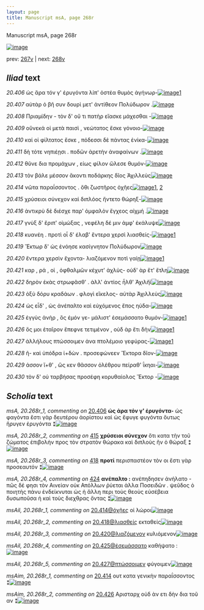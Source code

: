 ```yaml
---
layout: page
title: Manuscript msA, page 268r
---
```


Manuscript msA, page 268r

[![image](http://www.homermultitext.org/iipsrv?OBJ=IIP,1.0&FIF=/project/homer/pyramidal/deepzoom/hmt/vaimg/2017a/VA268RN_0438.tif&WID=100&CVT=JPEG)](http://www.homermultitext.org/ict2/?urn=urn:cite2:hmt:vaimg.2017a:VA268RN_0438)

prev:  [267v](../267v/) | next:  [268v](../268v/)

## *Iliad* text

*20.406* <a id="20.406"/> ὡς ἄρα τόν γ' ἐρυγόντα λίπ' ὀστέα θυμὸς ἀγήνωρ-[![image](http://www.homermultitext.org/iipsrv?OBJ=IIP,1.0&FIF=/project/homer/pyramidal/deepzoom/hmt/vaimg/2017a/VA268RN_0438.tif&RGN=0.2036,0.1855,0.4280,0.03333&WID=1000&CVT=JPEG)](http://www.homermultitext.org/ict2/?urn=urn:cite2:hmt:vaimg.2017a:VA268RN_0438@0.2036,0.1855,0.4280,0.03333)[1](#msA_20.268r_1)

*20.407* <a id="20.407"/> αὐτὰρ ὁ βῆ συν δουρὶ μετ' ἀντίθεον Πολύδωρον .[![image](http://www.homermultitext.org/iipsrv?OBJ=IIP,1.0&FIF=/project/homer/pyramidal/deepzoom/hmt/vaimg/2017a/VA268RN_0438.tif&RGN=0.1993,0.2075,0.3943,0.03223&WID=1000&CVT=JPEG)](http://www.homermultitext.org/ict2/?urn=urn:cite2:hmt:vaimg.2017a:VA268RN_0438@0.1993,0.2075,0.3943,0.03223)

*20.408* <a id="20.408"/> Πριαμίδην - τὸν δ' οὔ τι πατὴρ εἴασκε μάχεσθαι -[![image](http://www.homermultitext.org/iipsrv?OBJ=IIP,1.0&FIF=/project/homer/pyramidal/deepzoom/hmt/vaimg/2017a/VA268RN_0438.tif&RGN=0.2001,0.2290,0.3915,0.03181&WID=1000&CVT=JPEG)](http://www.homermultitext.org/ict2/?urn=urn:cite2:hmt:vaimg.2017a:VA268RN_0438@0.2001,0.2290,0.3915,0.03181)

*20.409* <a id="20.409"/> οὕνεκά οἱ μετὰ παισὶ , νεώτατος ἔσκε γόνοιο-[![image](http://www.homermultitext.org/iipsrv?OBJ=IIP,1.0&FIF=/project/homer/pyramidal/deepzoom/hmt/vaimg/2017a/VA268RN_0438.tif&RGN=0.2050,0.2473,0.3814,0.03223&WID=1000&CVT=JPEG)](http://www.homermultitext.org/ict2/?urn=urn:cite2:hmt:vaimg.2017a:VA268RN_0438@0.2050,0.2473,0.3814,0.03223)

*20.410* <a id="20.410"/> καί οἱ φίλτατος ἔσκε , πόδεσσι δὲ πάντας ἐνίκα-[![image](http://www.homermultitext.org/iipsrv?OBJ=IIP,1.0&FIF=/project/homer/pyramidal/deepzoom/hmt/vaimg/2017a/VA268RN_0438.tif&RGN=0.1986,0.2635,0.4108,0.03126&WID=1000&CVT=JPEG)](http://www.homermultitext.org/ict2/?urn=urn:cite2:hmt:vaimg.2017a:VA268RN_0438@0.1986,0.2635,0.4108,0.03126)

*20.411* <a id="20.411"/> δὴ τότε νηπιέῃσι . ποδῶν ἀρετὴν ἀναφαίνων .[![image](http://www.homermultitext.org/iipsrv?OBJ=IIP,1.0&FIF=/project/homer/pyramidal/deepzoom/hmt/vaimg/2017a/VA268RN_0438.tif&RGN=0.1986,0.2817,0.3943,0.03499&WID=1000&CVT=JPEG)](http://www.homermultitext.org/ict2/?urn=urn:cite2:hmt:vaimg.2017a:VA268RN_0438@0.1986,0.2817,0.3943,0.03499)

*20.412* <a id="20.412"/> θῦνε δια προμάχων , είως φίλον ὤλεσε θυμόν-[![image](http://www.homermultitext.org/iipsrv?OBJ=IIP,1.0&FIF=/project/homer/pyramidal/deepzoom/hmt/vaimg/2017a/VA268RN_0438.tif&RGN=0.1993,0.3022,0.4079,0.03278&WID=1000&CVT=JPEG)](http://www.homermultitext.org/ict2/?urn=urn:cite2:hmt:vaimg.2017a:VA268RN_0438@0.1993,0.3022,0.4079,0.03278)

*20.413* <a id="20.413"/> τὸν βάλε μέσσον ἄκοντι ποδάρκης δῖος Ἀχιλλεὺς[![image](http://www.homermultitext.org/iipsrv?OBJ=IIP,1.0&FIF=/project/homer/pyramidal/deepzoom/hmt/vaimg/2017a/VA268RN_0438.tif&RGN=0.1942,0.3227,0.4094,0.03555&WID=1000&CVT=JPEG)](http://www.homermultitext.org/ict2/?urn=urn:cite2:hmt:vaimg.2017a:VA268RN_0438@0.1942,0.3227,0.4094,0.03555)

*20.414* <a id="20.414"/> νῶτα παραΐσσοντος . ὅθι ζωστῆρος ὀχῆες[![image](http://www.homermultitext.org/iipsrv?OBJ=IIP,1.0&FIF=/project/homer/pyramidal/deepzoom/hmt/vaimg/2017a/VA268RN_0438.tif&RGN=0.1986,0.3415,0.3499,0.03499&WID=1000&CVT=JPEG)](http://www.homermultitext.org/ict2/?urn=urn:cite2:hmt:vaimg.2017a:VA268RN_0438@0.1986,0.3415,0.3499,0.03499)[1](#msAim_20.268r_1), [2](#msAil_20.268r_1)

*20.415* <a id="20.415"/> χρύσειοι σύνεχον καὶ διπλόος ἤντετο θώρηξ-[![image](http://www.homermultitext.org/iipsrv?OBJ=IIP,1.0&FIF=/project/homer/pyramidal/deepzoom/hmt/vaimg/2017a/VA268RN_0438.tif&RGN=0.1914,0.3646,0.3843,0.03499&WID=1000&CVT=JPEG)](http://www.homermultitext.org/ict2/?urn=urn:cite2:hmt:vaimg.2017a:VA268RN_0438@0.1914,0.3646,0.3843,0.03499)

*20.416* <a id="20.416"/> ἀντικρὺ δὲ διέσχε παρ' ὀμφαλὸν ἔγχεος αἰχμή .[![image](http://www.homermultitext.org/iipsrv?OBJ=IIP,1.0&FIF=/project/homer/pyramidal/deepzoom/hmt/vaimg/2017a/VA268RN_0438.tif&RGN=0.1929,0.3824,0.3836,0.03278&WID=1000&CVT=JPEG)](http://www.homermultitext.org/ict2/?urn=urn:cite2:hmt:vaimg.2017a:VA268RN_0438@0.1929,0.3824,0.3836,0.03278)

*20.417* <a id="20.417"/> γνὺξ δ' ἔριπ' οἰμώξας , νεφέλη δέ μιν ἀμφ' ἐκάλυψε[![image](http://www.homermultitext.org/iipsrv?OBJ=IIP,1.0&FIF=/project/homer/pyramidal/deepzoom/hmt/vaimg/2017a/VA268RN_0438.tif&RGN=0.1929,0.4029,0.4315,0.03389&WID=1000&CVT=JPEG)](http://www.homermultitext.org/ict2/?urn=urn:cite2:hmt:vaimg.2017a:VA268RN_0438@0.1929,0.4029,0.4315,0.03389)

*20.418* <a id="20.418"/> κυανέη . προτὶ οἷ δ' έλαβ' ἔντερα χερσὶ λιασθείς-[![image](http://www.homermultitext.org/iipsrv?OBJ=IIP,1.0&FIF=/project/homer/pyramidal/deepzoom/hmt/vaimg/2017a/VA268RN_0438.tif&RGN=0.1892,0.4223,0.4302,0.03389&WID=1000&CVT=JPEG)](http://www.homermultitext.org/ict2/?urn=urn:cite2:hmt:vaimg.2017a:VA268RN_0438@0.1892,0.4223,0.4302,0.03389)[1](#msAil_20.268r_2)

*20.419* <a id="20.419"/> Ἕκτωρ δ' ὡς ἐνόησε κασίγνητον Πολύδωρον[![image](http://www.homermultitext.org/iipsrv?OBJ=IIP,1.0&FIF=/project/homer/pyramidal/deepzoom/hmt/vaimg/2017a/VA268RN_0438.tif&RGN=0.1794,0.4368,0.4020,0.03458&WID=1000&CVT=JPEG)](http://www.homermultitext.org/ict2/?urn=urn:cite2:hmt:vaimg.2017a:VA268RN_0438@0.1794,0.4368,0.4020,0.03458)

*20.420* <a id="20.420"/> ἔντερα χερσὶν ἔχοντα- λιαζόμενον ποτὶ γαίῃ[![image](http://www.homermultitext.org/iipsrv?OBJ=IIP,1.0&FIF=/project/homer/pyramidal/deepzoom/hmt/vaimg/2017a/VA268RN_0438.tif&RGN=0.1820,0.4567,0.3950,0.03665&WID=1000&CVT=JPEG)](http://www.homermultitext.org/ict2/?urn=urn:cite2:hmt:vaimg.2017a:VA268RN_0438@0.1820,0.4567,0.3950,0.03665)[1](#msAil_20.268r_3)

*20.421* <a id="20.421"/> καρ , ρά , οἱ , ὀφθαλμῶν κέχυτ' ἀχλὺς- οὐδ' ὰρ ἔτ' ἔτλη[![image](http://www.homermultitext.org/iipsrv?OBJ=IIP,1.0&FIF=/project/homer/pyramidal/deepzoom/hmt/vaimg/2017a/VA268RN_0438.tif&RGN=0.1842,0.4766,0.4044,0.03444&WID=1000&CVT=JPEG)](http://www.homermultitext.org/ict2/?urn=urn:cite2:hmt:vaimg.2017a:VA268RN_0438@0.1842,0.4766,0.4044,0.03444)

*20.422* <a id="20.422"/> δηρὸν ἑκὰς στρωφᾶσθ' . ἀλλ' ἀντίος ἦλθ' Ἀχιλῆϊ[![image](http://www.homermultitext.org/iipsrv?OBJ=IIP,1.0&FIF=/project/homer/pyramidal/deepzoom/hmt/vaimg/2017a/VA268RN_0438.tif&RGN=0.1872,0.4932,0.4079,0.03762&WID=1000&CVT=JPEG)](http://www.homermultitext.org/ict2/?urn=urn:cite2:hmt:vaimg.2017a:VA268RN_0438@0.1872,0.4932,0.4079,0.03762)

*20.423* <a id="20.423"/> ὀξὺ δόρυ κραδάων . φλογὶ εἵκελος- αὐτὰρ Ἀχιλλεὺς[![image](http://www.homermultitext.org/iipsrv?OBJ=IIP,1.0&FIF=/project/homer/pyramidal/deepzoom/hmt/vaimg/2017a/VA268RN_0438.tif&RGN=0.1850,0.5165,0.4280,0.03278&WID=1000&CVT=JPEG)](http://www.homermultitext.org/ict2/?urn=urn:cite2:hmt:vaimg.2017a:VA268RN_0438@0.1850,0.5165,0.4280,0.03278)

*20.424* <a id="20.424"/> ὡς εἶδ' , ὡς ἀνέπαλτο καὶ εὐχόμενος ἔπος ηύδα-[![image](http://www.homermultitext.org/iipsrv?OBJ=IIP,1.0&FIF=/project/homer/pyramidal/deepzoom/hmt/vaimg/2017a/VA268RN_0438.tif&RGN=0.1872,0.5347,0.4309,0.03610&WID=1000&CVT=JPEG)](http://www.homermultitext.org/ict2/?urn=urn:cite2:hmt:vaimg.2017a:VA268RN_0438@0.1872,0.5347,0.4309,0.03610)

*20.425* <a id="20.425"/> ἐγγὺς ἀνὴρ , ὃς ἐμόν γε- μάλιστ' ἐσεμάσσατο θυμόν-[![image](http://www.homermultitext.org/iipsrv?OBJ=IIP,1.0&FIF=/project/homer/pyramidal/deepzoom/hmt/vaimg/2017a/VA268RN_0438.tif&RGN=0.1800,0.5541,0.4302,0.02849&WID=1000&CVT=JPEG)](http://www.homermultitext.org/ict2/?urn=urn:cite2:hmt:vaimg.2017a:VA268RN_0438@0.1800,0.5541,0.4302,0.02849)[1](#msAil_20.268r_4)

*20.426* <a id="20.426"/> ὅς μοι ἑταῖρον ἔπεφνε τετιμένον , οὐδ ὰρ ἔτι δὴν[![image](http://www.homermultitext.org/iipsrv?OBJ=IIP,1.0&FIF=/project/homer/pyramidal/deepzoom/hmt/vaimg/2017a/VA268RN_0438.tif&RGN=0.1820,0.5729,0.4178,0.03015&WID=1000&CVT=JPEG)](http://www.homermultitext.org/ict2/?urn=urn:cite2:hmt:vaimg.2017a:VA268RN_0438@0.1820,0.5729,0.4178,0.03015)[1](#msAim_20.268r_2)

*20.427* <a id="20.427"/> ἀλλήλους πτώσσοιμεν ἀνα πτολέμοιο γεφύρας-[![image](http://www.homermultitext.org/iipsrv?OBJ=IIP,1.0&FIF=/project/homer/pyramidal/deepzoom/hmt/vaimg/2017a/VA268RN_0438.tif&RGN=0.1842,0.5936,0.4223,0.03223&WID=1000&CVT=JPEG)](http://www.homermultitext.org/ict2/?urn=urn:cite2:hmt:vaimg.2017a:VA268RN_0438@0.1842,0.5936,0.4223,0.03223)[1](#msAil_20.268r_5)

*20.428* <a id="20.428"/> ῆ- καὶ ὑπόδρα ἰ+δὼν . προσεφώνεεν Ἕκτορα δῖον-[![image](http://www.homermultitext.org/iipsrv?OBJ=IIP,1.0&FIF=/project/homer/pyramidal/deepzoom/hmt/vaimg/2017a/VA268RN_0438.tif&RGN=0.1853,0.6124,0.4385,0.03223&WID=1000&CVT=JPEG)](http://www.homermultitext.org/ict2/?urn=urn:cite2:hmt:vaimg.2017a:VA268RN_0438@0.1853,0.6124,0.4385,0.03223)

*20.429* <a id="20.429"/> άσσον ἴ+θ' , ὥς κεν θᾶσσον ὀλέθρου πείραθ' ΐκηαι-[![image](http://www.homermultitext.org/iipsrv?OBJ=IIP,1.0&FIF=/project/homer/pyramidal/deepzoom/hmt/vaimg/2017a/VA268RN_0438.tif&RGN=0.1872,0.6331,0.4374,0.02877&WID=1000&CVT=JPEG)](http://www.homermultitext.org/ict2/?urn=urn:cite2:hmt:vaimg.2017a:VA268RN_0438@0.1872,0.6331,0.4374,0.02877)

*20.430* <a id="20.430"/> τὸν δ' οὐ ταρβήσας προσέφη κορυθαίολος Ἕκτορ -[![image](http://www.homermultitext.org/iipsrv?OBJ=IIP,1.0&FIF=/project/homer/pyramidal/deepzoom/hmt/vaimg/2017a/VA268RN_0438.tif&RGN=0.1752,0.6533,0.4475,0.03402&WID=1000&CVT=JPEG)](http://www.homermultitext.org/ict2/?urn=urn:cite2:hmt:vaimg.2017a:VA268RN_0438@0.1752,0.6533,0.4475,0.03402)

## *Scholia* text

*msA, 20.268r_1, commenting on* [20.406](#20.406)  <a id="msA_20.268r_1"/> **ὡς ἀρα τόν γ' ἐρυγόντα-** ὡς φαγόντα ἔστι γὰρ δευτέρου ἀορίστου καὶ ὡς ἔφυγε φυγόντα ὅυτως ἥρυγεν ἐρυγόντα ⁑[![image](http://www.homermultitext.org/iipsrv?OBJ=IIP,1.0&FIF=/project/homer/pyramidal/deepzoom/hmt/vaimg/2017a/VA268RN_0438.tif&RGN=0.6433,0.1989,0.1805,0.06321&WID=1000&CVT=JPEG)](http://www.homermultitext.org/ict2/?urn=urn:cite2:hmt:vaimg.2017a:VA268RN_0438@0.6433,0.1989,0.1805,0.06321)

*msA, 20.268r_2, commenting on* [415](#415)  <a id="msA_20.268r_2"/> **χρύσειοι σύνεχον** ὅτι κατα τὴν τοῦ ζώματος ἐπιβολὴν προς τὸν στρατὸν θώρακα καὶ διπλοὺς ἢν ὁ θώραξ ⁑[![image](http://www.homermultitext.org/iipsrv?OBJ=IIP,1.0&FIF=/project/homer/pyramidal/deepzoom/hmt/vaimg/2017a/VA268RN_0438.tif&RGN=0.6273,0.2541,0.2132,0.06404&WID=1000&CVT=JPEG)](http://www.homermultitext.org/ict2/?urn=urn:cite2:hmt:vaimg.2017a:VA268RN_0438@0.6273,0.2541,0.2132,0.06404)

*msA, 20.268r_3, commenting on* [418](#418)  <a id="msA_20.268r_3"/> **προτί** περισπαστέον τὸν οι ἔστι γὰρ προσεαυτόν ⁑[![image](http://www.homermultitext.org/iipsrv?OBJ=IIP,1.0&FIF=/project/homer/pyramidal/deepzoom/hmt/vaimg/2017a/VA268RN_0438.tif&RGN=0.6284,0.3098,0.2106,0.03638&WID=1000&CVT=JPEG)](http://www.homermultitext.org/ict2/?urn=urn:cite2:hmt:vaimg.2017a:VA268RN_0438@0.6284,0.3098,0.2106,0.03638)

*msA, 20.268r_4, commenting on* [424](#424)  <a id="msA_20.268r_4"/> **ανέπαλτο :** ανέπηδησεν ἀνήλατο - πῶς δέ φησι τὸν Αινείαν οὐκ Απόλλων ῥύεται ἀλλα Ποσειδῶν . ψεῦδος ὁ ποιητὴς πάνυ ἐνδείκνυται ὡς ἡ ἄλλη περι τοὺς θεοὺς εὐσέβεια δυσωποῦσα ἡ καὶ τοὺς διεχθρας ὄντας ⁑[![image](http://www.homermultitext.org/iipsrv?OBJ=IIP,1.0&FIF=/project/homer/pyramidal/deepzoom/hmt/vaimg/2017a/VA268RN_0438.tif&RGN=0.6501,0.5407,0.1649,0.1123&WID=1000&CVT=JPEG)](http://www.homermultitext.org/ict2/?urn=urn:cite2:hmt:vaimg.2017a:VA268RN_0438@0.6501,0.5407,0.1649,0.1123)

*msAil, 20.268r_1, commenting on* [20.414@ὀχῆες](#20.414@ὀχῆες)  <a id="msAil_20.268r_1"/> οἱ λώροι[![image](http://www.homermultitext.org/iipsrv?OBJ=IIP,1.0&FIF=/project/homer/pyramidal/deepzoom/hmt/vaimg/2017a/VA268RN_0438.tif&RGN=0.5077,0.3485,0.03150,0.009682&WID=1000&CVT=JPEG)](http://www.homermultitext.org/ict2/?urn=urn:cite2:hmt:vaimg.2017a:VA268RN_0438@0.5077,0.3485,0.03150,0.009682)

*msAil, 20.268r_2, commenting on* [20.418@λιασθείς](#20.418@λιασθείς)  <a id="msAil_20.268r_2"/> εκταθείς[![image](http://www.homermultitext.org/iipsrv?OBJ=IIP,1.0&FIF=/project/homer/pyramidal/deepzoom/hmt/vaimg/2017a/VA268RN_0438.tif&RGN=0.5520,0.4271,0.03887,0.01079&WID=1000&CVT=JPEG)](http://www.homermultitext.org/ict2/?urn=urn:cite2:hmt:vaimg.2017a:VA268RN_0438@0.5520,0.4271,0.03887,0.01079)

*msAil, 20.268r_3, commenting on* [20.420@λιαζόμενον](#20.420@λιαζόμενον)  <a id="msAil_20.268r_3"/> κυλιόμενον[![image](http://www.homermultitext.org/iipsrv?OBJ=IIP,1.0&FIF=/project/homer/pyramidal/deepzoom/hmt/vaimg/2017a/VA268RN_0438.tif&RGN=0.4280,0.4620,0.05508,0.01494&WID=1000&CVT=JPEG)](http://www.homermultitext.org/ict2/?urn=urn:cite2:hmt:vaimg.2017a:VA268RN_0438@0.4280,0.4620,0.05508,0.01494)

*msAil, 20.268r_4, commenting on* [20.425@ἐσεμάσσατο](#20.425@ἐσεμάσσατο)  <a id="msAil_20.268r_4"/> καθήψατο :[![image](http://www.homermultitext.org/iipsrv?OBJ=IIP,1.0&FIF=/project/homer/pyramidal/deepzoom/hmt/vaimg/2017a/VA268RN_0438.tif&RGN=0.4755,0.5550,0.05656,0.01729&WID=1000&CVT=JPEG)](http://www.homermultitext.org/ict2/?urn=urn:cite2:hmt:vaimg.2017a:VA268RN_0438@0.4755,0.5550,0.05656,0.01729)

*msAil, 20.268r_5, commenting on* [20.427@πτώσσοιμεν](#20.427@πτώσσοιμεν)  <a id="msAil_20.268r_5"/> φύγοιμεν[![image](http://www.homermultitext.org/iipsrv?OBJ=IIP,1.0&FIF=/project/homer/pyramidal/deepzoom/hmt/vaimg/2017a/VA268RN_0438.tif&RGN=0.3156,0.5947,0.04108,0.01300&WID=1000&CVT=JPEG)](http://www.homermultitext.org/ict2/?urn=urn:cite2:hmt:vaimg.2017a:VA268RN_0438@0.3156,0.5947,0.04108,0.01300)

*msAim, 20.268r_1, commenting on* [20.414](#20.414)  <a id="msAim_20.268r_1"/> ουτ κατα γενικὴν παραΐσσοντος ⁑[![image](http://www.homermultitext.org/iipsrv?OBJ=IIP,1.0&FIF=/project/homer/pyramidal/deepzoom/hmt/vaimg/2017a/VA268RN_0438.tif&RGN=0.5772,0.3528,0.07259,0.03306&WID=1000&CVT=JPEG)](http://www.homermultitext.org/ict2/?urn=urn:cite2:hmt:vaimg.2017a:VA268RN_0438@0.5772,0.3528,0.07259,0.03306)

*msAim, 20.268r_2, commenting on* [20.426](#20.426)  <a id="msAim_20.268r_2"/> Αρισταρχ οὐδ ὰν ετι δὴν δια τοῦ αν ⁑[![image](http://www.homermultitext.org/iipsrv?OBJ=IIP,1.0&FIF=/project/homer/pyramidal/deepzoom/hmt/vaimg/2017a/VA268RN_0438.tif&RGN=0.6046,0.5784,0.05840,0.03361&WID=1000&CVT=JPEG)](http://www.homermultitext.org/ict2/?urn=urn:cite2:hmt:vaimg.2017a:VA268RN_0438@0.6046,0.5784,0.05840,0.03361)